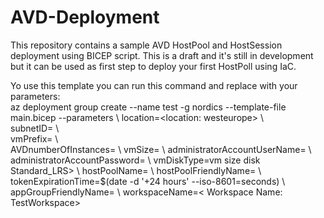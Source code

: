 # AVD-Deployment

This repository contains a sample AVD HostPool and HostSession deployment using BICEP script.
This is a draft and it's still in development but it can be used as first step to deploy your first HostPoll using IaC.

Yo use this template you can run this command and replace with your parameters:  
az deployment group create --name test -g nordics --template-file main.bicep  --parameters \\
      location=<location: westeurope> \\  
      subnetID=<subnet ID that you can copy from the Azure Portal> \\  
      vmPrefix=<vm prefix> \\  
      AVDnumberOfInstances=<this is an integer and it is the number of the host session you want create> \\
      vmSize=<vm size SKU: Standard_DS2_v2> \\
      administratorAccountUserName=<local username> \\
      administratorAccountPassword=<Password for the local user> \\
      vmDiskType=vm size disk Standard_LRS> \\
      hostPoolName=<host pool name> \\
      hostPoolFriendlyName=<host pool friendly name> \\
      tokenExpirationTime=$(date -d '+24 hours' --iso-8601=seconds) \\
      appGroupFriendlyName=<Application Group name: AppGroup-DAG> \\
      workspaceName=< Workspace Name: TestWorkspace>
  